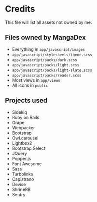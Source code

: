 # Credits

This file will list all assets not owned by me.

## Files owned by MangaDex

  - Everything in `app/javascript/images`
  - `app/javascript/stylesheets/theme.scss`
  - `app/javascript/packs/dark.scss`
  - `app/javascript/packs/light.scss`
  - `app/javascript/packs/light-slate.scss`
  - `app/javascript/packs/reader.scss`
  - Most views in `app/views`
  - All icons in `public`

## Projects used

  - Sidekiq
  - Ruby on Rails
  - Grape
  - Webpacker
  - Bootstrap
  - Owl.carousel
  - Lightbox2
  - Bootstrap Select
  - JQuery
  - Popper.js
  - Font Awesome
  - Sass
  - Turbolinks
  - Capistrano
  - Devise
  - ShrineRB
  - Sentry
